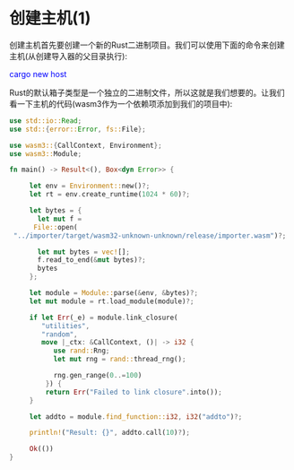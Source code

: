 # 创建主机(1)

创建主机首先要创建一个新的Rust二进制项目。我们可以使用下面的命令来创建主机(从创建导入器的父目录执行):

<font color=Blue>cargo new host</font>

Rust的默认箱子类型是一个独立的二进制文件，所以这就是我们想要的。让我们看一下主机的代码(wasm3作为一个依赖项添加到我们的项目中):

```rust
use std::io::Read;
use std::{error::Error, fs::File};

use wasm3::{CallContext, Environment};
use wasm3::Module;

fn main() -> Result<(), Box<dyn Error>> {

     let env = Environment::new()?;
     let rt = env.create_runtime(1024 * 60)?;

     let bytes = {
       let mut f =
      File::open(
 "../importer/target/wasm32-unknown-unknown/release/importer.wasm")?;

       let mut bytes = vec![];
       f.read_to_end(&mut bytes)?;
       bytes
     };

     let module = Module::parse(&env, &bytes)?;
     let mut module = rt.load_module(module)?;

     if let Err(_e) = module.link_closure(
        "utilities",
        "random",
        move |_ctx: &CallContext, ()| -> i32 {
           use rand::Rng;
           let mut rng = rand::thread_rng();

           rng.gen_range(0..=100)
         }) {
         return Err("Failed to link closure".into());
     }

     let addto = module.find_function::i32, i32("addto")?;

     println!("Result: {}", addto.call(10)?);

     Ok(())
}
```